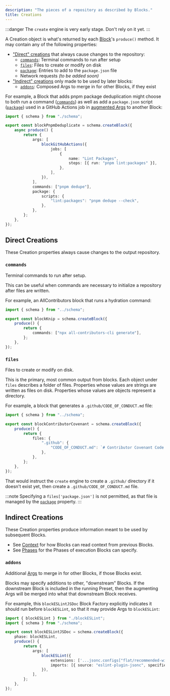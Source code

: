 ```yaml
---
description: "The pieces of a repository as described by Blocks."
title: Creations
---
```


:::danger
The `create` engine is very early stage.
Don't rely on it yet.
:::

A Creation object is what's returned by each [Block](../about/blocks)'s `produce()` method.
It may contain any of the following properties:

- ["Direct" creations](#direct-creations) that always cause changes to the repository:
  - [`commands`](#commands): Terminal commands to run after setup
  - [`files`](#files): Files to create or modify on disk
  - [`package`](#package): Entries to add to the `package.json` file
  - Network requests _(to be added soon)_
- ["Indirect" creations](#indirect-creations) only made to be used by later blocks:
  - [`addons`](#addons): Composed Args to merge in for other Blocks, if they exist

For example, a Block that adds pnpm package deduplication might choose to both run a command ([`commands`](#commands)) as well as add a `package.json` script ([`package`](#package)) used in a GitHub Actions job in [augmented Args](#args) to another Block:

```ts
import { schema } from "./schema";

export const blockPnpmDeduplicate = schema.createBlock({
	async produce() {
		return {
			args: [
				blockGitHubActions({
					jobs: [
						{
							name: "Lint Packages",
							steps: [{ run: "pnpm lint:packages" }],
						},
					],
				}),
			],
			commands: ["pnpm dedupe"],
			package: {
				scripts: {
					"lint:packages": "pnpm dedupe --check",
				},
			},
		};
	},
});
```

## Direct Creations

These Creation properties always cause changes to the output repository.

### `commands`

Terminal commands to run after setup.

This can be useful when commands are necessary to initialize a repository after files are written.

For example, an AllContributors block that runs a hydration command:

```ts
import { schema } from "../schema";

export const blockKnip = schema.createBlock({
	produce() {
		return {
			commands: ["npx all-contributors-cli generate"],
		};
	},
});
```

### `files`

Files to create or modify on disk.

This is the primary, most common output from blocks.
Each object under `files` describes a folder of files.
Properties whose values are strings are written as files on disk.
Properties whose values are objects represent a directory.

For example, a block that generates a `.github/CODE_OF_CONDUCT.md` file:

```ts
import { schema } from "../schema";

export const blockContributorCovenant = schema.createBlock({
	produce() {
		return {
			files: {
				".github": {
					"CODE_OF_CONDUCT.md": `# Contributor Covenant Code of Conduct \n ...`,
				},
			},
		};
	},
});
```

That would instruct the `create` engine to create a `.github/` directory if it doesn't exist yet, then create a `.github/CODE_OF_CONDUCT.md` file.

:::note
Specifying a `files['package.json']` is not permitted, as that file is managed by the [`package`](#package) property.
:::

## Indirect Creations

These Creation properties produce information meant to be used by subsequent Blocks.

- See [Context](./contexts) for how Blocks can read context from previous Blocks.
- See [Phases](./phases) for the Phases of execution Blocks can specify.

### `addons`

Additional [Args](../concepts/blocks#args) to merge in for other Blocks, if those Blocks exist.

Blocks may specify additions to other, "downstream" Blocks.
If the downstream Block is included in the running Preset, then the augmenting Args will be merged into what that downstream Block receives.

For example, this `blockESLintJSDoc` Block Factory explicitly indicates it should run before `blockESLint`, so that it may provide Args to `blockESLint`:

```ts
import { blockESLint } from "./blockESLint";
import { schema } from "./schema";

export const blockESLintJSDoc = schema.createBlock({
	phase: blockESLint,
	produce() {
		return {
			args: [
				blockESLint({
					extensions: ['...jsonc.configs["flat/recommended-with-json"]'],
					imports: [{ source: "eslint-plugin-jsonc", specifier: "jsonc" }],
				}),
			],
		};
	},
});
```
